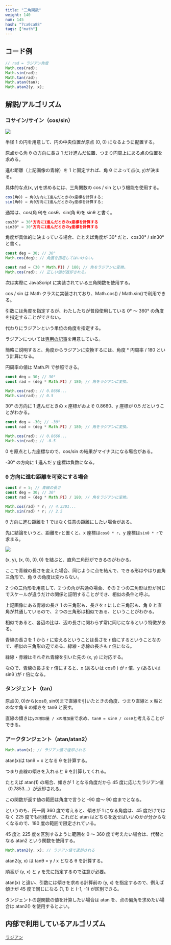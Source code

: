 ```yaml
---
title: "三角関数"
weight: 140
num: 145
hash: "7ca0ca88"
tags: ["math"]
---
```


## コード例

```typescript
// rad = ラジアン角度
Math.cos(rad);
Math.sin(rad);
Math.tan(rad);
Math.atan(tan);
Math.atan2(y, x);
```

## 解説/アルゴリズム

### コサイン/サイン（cos/sin）

![](./static/images/7ca0ca88/0.png)

半径 1 の円を用意して、円の中央位置が原点 (0, 0) になるように配置する。

原点から角 θ の方向に長さ 1 だけ進んだ位置、つまり円周上にある点の位置を求める。

進む距離（上記画像の青線）を 1 と固定すれば、角 θ によって点(x, y)が決まる。

具体的な点(x, y)を求めるには、三角関数の cos / sin という機能を使用する。

```typescript
cos(角θ) = 角θ方向に1進んだときのx座標を計算する;
sin(角θ) = 角θ方向に1進んだときのy座標を計算する;
```

通常は、cos(角 θ)を cosθ、sin(角 θ)を sinθ と書く。

```typescript
cos30° = 30°方向に1進んだときのx座標を計算する
sin30° = 30°方向に1進んだときのy座標を計算する
```

角度が具体的に決まっている場合、たとえば角度が 30° だと、cos30° / sin30° と書く。

```typescript
const deg = 30; // 30°
Math.cos(deg); // 角度を指定してはいけない。

const rad = (30 * Math.PI) / 180; // 角をラジアンに変換。
Math.cos(rad); // 正しい値が返却される。
```

次は実際に JavaScript に実装されている三角関数を使用する。

cos / sin は Math クラスに実装されており、Math.cos() / Math.sin()で利用できる。

引数には角度を指定するが、わたしたちが普段使用している 0° ～ 360° の角度を指定することができない。

代わりにラジアンという単位の角度を指定する。

ラジアンについては[専用の記事](/13cc4d6d)を用意している。

簡略に説明すると、角度からラジアンに変換するには、角度 \* 円周率 / 180 という計算になる。

円周率の値は Math.PI で参照できる。

```typescript
const deg = 30; // 30°
const rad = (deg * Math.PI) / 180; // 角をラジアンに変換。

Math.cos(rad); // 0.8660...
Math.sin(rad); // 0.5
```

30° の方向に 1 進んだときの x 座標がおよそ 0.8660、y 座標が 0.5 だということがわかる。

```typescript
const deg = -30; // -30°
const rad = (deg * Math.PI) / 180; // 角をラジアンに変換。

Math.cos(rad); // 0.8660...
Math.sin(rad); // -0.5
```

0 を原点とした座標なので、cos/sin の結果がマイナスになる場合がある。

-30° の方向に 1 進んだ y 座標は負数になる。

### θ 方向に進む距離を可変にする場合

```typescript
const r = 5; // 青線の長さ
const deg = 30; // 30°
const rad = (deg * Math.PI) / 180; // 角をラジアンに変換。

Math.cos(rad) * r; // 4.3301...
Math.sin(rad) * r; // 2.5
```

θ 方向に進む距離を 1 ではなく任意の距離にしたい場合がある。

先に結論をいうと、距離を`r`と置くと、x 座標は`cosθ * r`、y 座標は`sinθ * r`で求まる。

![](./static/images/7ca0ca88/1.png)

(x, y), (x, 0), (0, 0) を結ぶと、直角三角形ができるのがわかる。

ここで青線の長さを変えた場合、同じように点を結んで、できる形はやはり直角三角形で、角 θ の角度は変わらない。

2 つの三角形を用意して、2 つの角が共通の場合、その 2 つの三角形は形が同じでスケールが違うだけの関係と証明することができ、相似の条件と呼ぶ。

上記画像にある青線の長さ 1 の三角形も、長さを r にした三角形も、角 θ と直角が共通しているので、２つの三角形は相似である、ということがわかる。

相似であると、各辺の比は、辺の長さに関わらず常に同じになるという特徴がある。

青線の長さを 1 から r に変えるということは長さを r 倍にするということなので、相似の三角形の辺である、緑線・赤線の長さも r 倍になる。

緑線・赤線はそれぞれ青線を引いた先の (x, y) に対応する。

なので、青線の長さを r 倍にすると、x (あるいは cosθ ) が r 倍、y (あるいは sinθ )が r 倍になる。

### タンジェント（tan）

原点(0, 0)から(cosθ, sinθ)まで直線を引いたときの角度、つまり直線と x 軸とのなす角 θ の傾きを tanθ と表す。

直線の傾きは`yの増加量 / xの増加量`で求め、`tanθ = sinθ / cosθ`と考えることができる。

### アークタンジェント（atan/atan2）

```typescript
Math.atan(x); // ラジアン値で返却される
```

atan(x)は tanθ = x となる θ を計算する。

つまり直線の傾きを入れると θ を計算してくれる。

たとえば atan(1) の場合、傾きが 1 となる角度だから 45 度に応じたラジアン値（0.7853...）が返却される。

この関数が返す値の範囲は角度で言うと -90 度～ 90 度までとなる。

というのも、円一周 360 度で考えると、傾きが 1 になる角度は、45 度だけではなく 225 度でも同様だが、これだと atan はどちらを返せばいいのかが分からなくなるので、180 度の範囲で限定されている。

45 度と 225 度を区別するように範囲を 0 ～ 360 度で考えたい場合は、代替となる atan2 という関数を使用する。

```typescript
Math.atan2(y, x); // ラジアン値で返却される
```

atan2(y, x) は tanθ = y / x となる θ を計算する。

順番が (y, x) と y を先に指定するので注意が必要。

atan(x) と違い、引数には傾きを求める計算前の (y, x) を指定するので、例えば傾きが 45 度で同じになる (1, 1) と (-1, -1) が区別できる。

タンジェントの逆関数の値を計算したい場合は atan を、点の偏角を求めたい場合は atan2() を使用するとよい。

## 内部で利用しているアルゴリズム

[ラジアン](/13cc4d6d)
